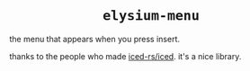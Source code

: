 <h1 align="center"><code>elysium-menu</code></h1>

the menu that appears when you press insert.

thanks to the people who made [iced-rs/iced](https://github.com/iced-rs/iced). it's a nice library.
